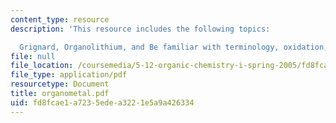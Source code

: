```yaml
---
content_type: resource
description: 'This resource includes the following topics:

  Grignard, Organolithium, and Be familiar with terminology, oxidation, and reduction.'
file: null
file_location: /coursemedia/5-12-organic-chemistry-i-spring-2005/fd8fcae1a7235edea3221e5a9a426334_organometal.pdf
file_type: application/pdf
resourcetype: Document
title: organometal.pdf
uid: fd8fcae1-a723-5ede-a322-1e5a9a426334
---
```


